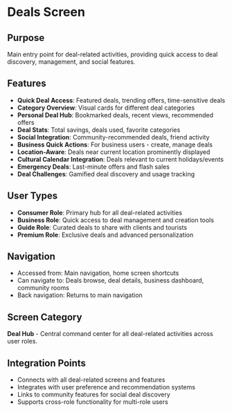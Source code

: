 # Deals Screen

## Purpose
Main entry point for deal-related activities, providing quick access to deal discovery, management, and social features.

## Features
- **Quick Deal Access**: Featured deals, trending offers, time-sensitive deals
- **Category Overview**: Visual cards for different deal categories
- **Personal Deal Hub**: Bookmarked deals, recent views, recommended offers
- **Deal Stats**: Total savings, deals used, favorite categories
- **Social Integration**: Community-recommended deals, friend activity
- **Business Quick Actions**: For business users - create, manage deals
- **Location-Aware**: Deals near current location prominently displayed
- **Cultural Calendar Integration**: Deals relevant to current holidays/events
- **Emergency Deals**: Last-minute offers and flash sales
- **Deal Challenges**: Gamified deal discovery and usage tracking

## User Types
- **Consumer Role**: Primary hub for all deal-related activities
- **Business Role**: Quick access to deal management and creation tools
- **Guide Role**: Curated deals to share with clients and tourists
- **Premium Role**: Exclusive deals and advanced personalization

## Navigation
- Accessed from: Main navigation, home screen shortcuts
- Can navigate to: Deals browse, deal details, business dashboard, community rooms
- Back navigation: Returns to main navigation

## Screen Category
**Deal Hub** - Central command center for all deal-related activities across user roles.

## Integration Points
- Connects with all deal-related screens and features
- Integrates with user preference and recommendation systems
- Links to community features for social deal discovery
- Supports cross-role functionality for multi-role users